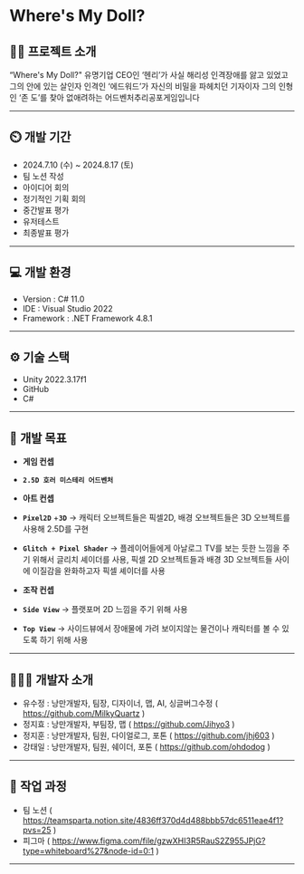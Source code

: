 # Where's My Doll?

 
## **👨‍🏫** 프로젝트 소개

“Where's My Doll?" 유명기업 CEO인 ‘헨리’가 사실 해리성 인격장애를 앓고 있었고 그의 안에 있는 살인자 인격인 ‘에드워드’가 자신의 비밀을 파헤치던 기자이자 그의 인형인 ‘존 도’를 찾아 없애려하는 어드벤처추리공포게임입니다

---

## **⏲️** 개발 기간

- 2024.7.10 (수) ~ 2024.8.17 (토)
- 팀 노션 작성
- 아이디어 회의
- 정기적인 기획 회의
- 중간발표 평가
- 유저테스트
- 최종발표 평가

---
## **💻** 개발 환경

- Version : C# 11.0
- IDE : Visual Studio 2022
- Framework :  .NET Framework 4.8.1

--- 

## **⚙️** 기술 스택

- Unity 2022.3.17f1
- GitHub
- C#

---

## **📌** 개발 목표

- **게임 컨셉**
- **`2.5D 호러 미스테리 어드벤처`**

- **아트 컨셉**
- **`Pixel2D`** +**`3D`** 
 → 캐릭터 오브젝트들은 픽셀2D, 배경 오브젝트들은 3D 오브젝트를 사용해 2.5D를 구현 

- **`Glitch + Pixel Shader`**
 → 플레이어들에게 아날로그 TV를 보는 듯한 느낌을 주기 위해서 글리치 셰이더를 사용, 픽셀 2D 오브젝트들과 배경 3D 오브젝트들 사이에 이질감을 완화하고자 픽셀 셰이더를 사용

- **조작 컨셉**
- **`Side View`**
  → 플랫포머 2D 느낌을 주기 위해 사용

- **`Top View`**
  → 사이드뷰에서 장애물에 가려 보이지않는 물건이나 캐릭터를 볼 수 있도록 하기 위해 사용

---

## **🧑‍🤝‍🧑** 개발자 소개

- 유수정 : 낭만개발자, 팀장, 디자이너, 맵, AI, 싱글버그수정 ( https://github.com/MilkyQuartz )
- 정지효 : 낭만개발자, 부팀장, 맵 ( https://github.com/Jihyo3 )
- 정지훈 : 낭만개발자, 팀원, 다이얼로그, 포톤 ( https://github.com/jhj603 )
- 강태일 : 낭만개발자, 팀원, 쉐이더, 포톤 ( https://github.com/ohdodog )

---

## **💛 작업 과정**
- 팀 노션
  ( https://teamsparta.notion.site/4836ff370d4d488bbb57dc6511eae4f1?pvs=25 )
- 피그마
  ( https://www.figma.com/file/gzwXHI3R5RauS2Z955JPjG?type=whiteboard%27&node-id=0:1 )

---

